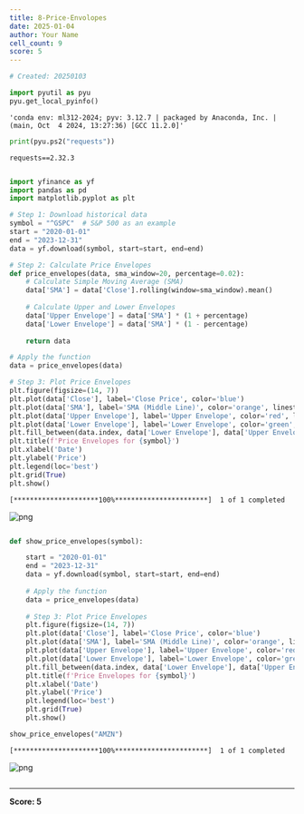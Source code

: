 ```yaml
---
title: 8-Price-Envolopes
date: 2025-01-04
author: Your Name
cell_count: 9
score: 5
---
```


```python
# Created: 20250103
```


```python
import pyutil as pyu
pyu.get_local_pyinfo()
```




    'conda env: ml312-2024; pyv: 3.12.7 | packaged by Anaconda, Inc. | (main, Oct  4 2024, 13:27:36) [GCC 11.2.0]'




```python
print(pyu.ps2("requests"))
```

    requests==2.32.3
    



```python

```


```python
import yfinance as yf
import pandas as pd
import matplotlib.pyplot as plt

# Step 1: Download historical data
symbol = "^GSPC"  # S&P 500 as an example
start = "2020-01-01"
end = "2023-12-31"
data = yf.download(symbol, start=start, end=end)

# Step 2: Calculate Price Envelopes
def price_envelopes(data, sma_window=20, percentage=0.02):
    # Calculate Simple Moving Average (SMA)
    data['SMA'] = data['Close'].rolling(window=sma_window).mean()
    
    # Calculate Upper and Lower Envelopes
    data['Upper Envelope'] = data['SMA'] * (1 + percentage)
    data['Lower Envelope'] = data['SMA'] * (1 - percentage)
    
    return data

# Apply the function
data = price_envelopes(data)

# Step 3: Plot Price Envelopes
plt.figure(figsize=(14, 7))
plt.plot(data['Close'], label='Close Price', color='blue')
plt.plot(data['SMA'], label='SMA (Middle Line)', color='orange', linestyle='-')
plt.plot(data['Upper Envelope'], label='Upper Envelope', color='red', linestyle='--')
plt.plot(data['Lower Envelope'], label='Lower Envelope', color='green', linestyle='--')
plt.fill_between(data.index, data['Lower Envelope'], data['Upper Envelope'], color='gray', alpha=0.2)
plt.title(f'Price Envelopes for {symbol}')
plt.xlabel('Date')
plt.ylabel('Price')
plt.legend(loc='best')
plt.grid(True)
plt.show()
```

    [*********************100%***********************]  1 of 1 completed



    
![png](/mlnotes/images/8-price-envolopes_4_1.png)
    



```python

```


```python
def show_price_envelopes(symbol):

    start = "2020-01-01"
    end = "2023-12-31"
    data = yf.download(symbol, start=start, end=end)
    
    # Apply the function
    data = price_envelopes(data)
    
    # Step 3: Plot Price Envelopes
    plt.figure(figsize=(14, 7))
    plt.plot(data['Close'], label='Close Price', color='blue')
    plt.plot(data['SMA'], label='SMA (Middle Line)', color='orange', linestyle='-')
    plt.plot(data['Upper Envelope'], label='Upper Envelope', color='red', linestyle='--')
    plt.plot(data['Lower Envelope'], label='Lower Envelope', color='green', linestyle='--')
    plt.fill_between(data.index, data['Lower Envelope'], data['Upper Envelope'], color='gray', alpha=0.2)
    plt.title(f'Price Envelopes for {symbol}')
    plt.xlabel('Date')
    plt.ylabel('Price')
    plt.legend(loc='best')
    plt.grid(True)
    plt.show()
```


```python
show_price_envelopes("AMZN")
```

    [*********************100%***********************]  1 of 1 completed



    
![png](/mlnotes/images/8-price-envolopes_7_1.png)
    



```python

```


---
**Score: 5**